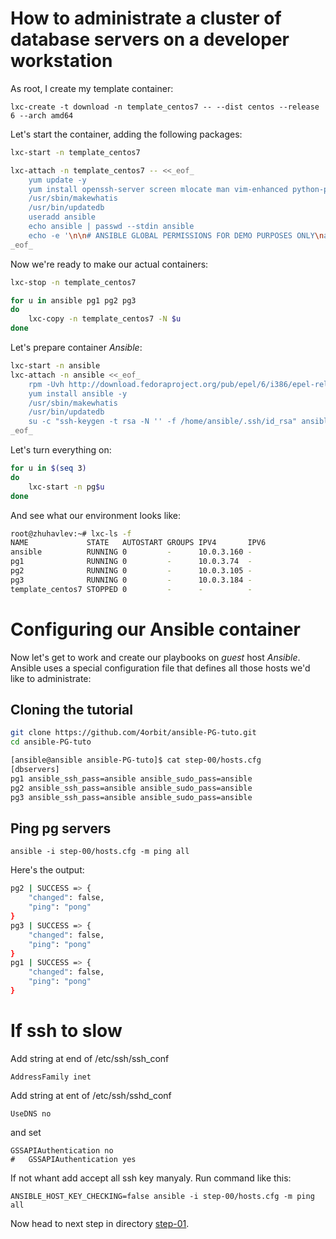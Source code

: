 How to administrate a cluster of database servers on a developer workstation
================

As root, I create my template container:

	lxc-create -t download -n template_centos7 -- --dist centos --release 6 --arch amd64

Let's start the container, adding the following packages:

```bash
lxc-start -n template_centos7

lxc-attach -n template_centos7 -- <<_eof_
	yum update -y
	yum install openssh-server screen mlocate man vim-enhanced python-psycopg2 git sudo -y
	/usr/sbin/makewhatis
	/usr/bin/updatedb
	useradd ansible
	echo ansible | passwd --stdin ansible
	echo -e '\n\n# ANSIBLE GLOBAL PERMISSIONS FOR DEMO PURPOSES ONLY\nansible ALL=(ALL) PASSWD:ALL' >> /etc/sudoers
_eof_
```

Now we're ready to make our actual containers:

```bash
lxc-stop -n template_centos7

for u in ansible pg1 pg2 pg3
do
	lxc-copy -n template_centos7 -N $u
done
```

Let's prepare container *Ansible*:

```bash
lxc-start -n ansible
lxc-attach -n ansible <<_eof_
	rpm -Uvh http://download.fedoraproject.org/pub/epel/6/i386/epel-release-6-8.noarch.rpm
	yum install ansible -y
	/usr/sbin/makewhatis
	/usr/bin/updatedb
	su -c "ssh-keygen -t rsa -N '' -f /home/ansible/.ssh/id_rsa" ansible
_eof_
```

Let's turn everything on:

```bash
for u in $(seq 3)
do
	lxc-start -n pg$u
done
```

And see what our environment looks like:

```bash
root@zhuhavlev:~# lxc-ls -f
NAME             STATE   AUTOSTART GROUPS IPV4       IPV6 
ansible          RUNNING 0         -      10.0.3.160 -    
pg1              RUNNING 0         -      10.0.3.74  -    
pg2              RUNNING 0         -      10.0.3.105 -    
pg3              RUNNING 0         -      10.0.3.184 -    
template_centos7 STOPPED 0         -      -          -   
```

# Configuring our Ansible container

Now let's get to work and create our playbooks on *guest* host *Ansible*. Ansible uses a special configuration file that defines all those hosts we'd like to administrate:


## Cloning the tutorial

```bash
git clone https://github.com/4orbit/ansible-PG-tuto.git
cd ansible-PG-tuto

[ansible@ansible ansible-PG-tuto]$ cat step-00/hosts.cfg 
[dbservers]
pg1 ansible_ssh_pass=ansible ansible_sudo_pass=ansible
pg2 ansible_ssh_pass=ansible ansible_sudo_pass=ansible
pg3 ansible_ssh_pass=ansible ansible_sudo_pass=ansible
```

## Ping pg servers


	ansible -i step-00/hosts.cfg -m ping all


Here's the output:

```bash
pg2 | SUCCESS => {
    "changed": false, 
    "ping": "pong"
}
pg3 | SUCCESS => {
    "changed": false, 
    "ping": "pong"
}
pg1 | SUCCESS => {
    "changed": false, 
    "ping": "pong"
}
```

# If ssh to slow

Add string at end of /etc/ssh/ssh_conf

	AddressFamily inet

Аdd string at ent of /etc/ssh/sshd_conf

	UseDNS no

and set 

	GSSAPIAuthentication no
	#	GSSAPIAuthentication yes

If not whant add accept all ssh key manyaly. Run command like this:
	
	ANSIBLE_HOST_KEY_CHECKING=false ansible -i step-00/hosts.cfg -m ping all


Now head to next step in directory [step-01](https://github.com/4orbit/ansible-PG-tuto/tree/master/step-01).
